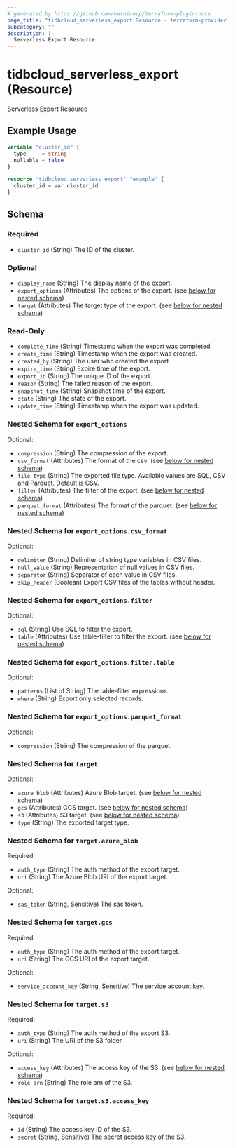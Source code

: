 ```yaml
---
# generated by https://github.com/hashicorp/terraform-plugin-docs
page_title: "tidbcloud_serverless_export Resource - terraform-provider-tidbcloud"
subcategory: ""
description: |-
  Serverless Export Resource
---
```


# tidbcloud_serverless_export (Resource)

Serverless Export Resource

## Example Usage

```terraform
variable "cluster_id" {
  type     = string
  nullable = false
}

resource "tidbcloud_serverless_export" "example" {
  cluster_id = var.cluster_id
}
```

<!-- schema generated by tfplugindocs -->
## Schema

### Required

- `cluster_id` (String) The ID of the cluster.

### Optional

- `display_name` (String) The display name of the export.
- `export_options` (Attributes) The options of the export. (see [below for nested schema](#nestedatt--export_options))
- `target` (Attributes) The target type of the export. (see [below for nested schema](#nestedatt--target))

### Read-Only

- `complete_time` (String) Timestamp when the export was completed.
- `create_time` (String) Timestamp when the export was created.
- `created_by` (String) The user who created the export.
- `expire_time` (String) Expire time of the export.
- `export_id` (String) The unique ID of the export.
- `reason` (String) The failed reason of the export.
- `snapshot_time` (String) Snapshot time of the export.
- `state` (String) The state of the export.
- `update_time` (String) Timestamp when the export was updated.

<a id="nestedatt--export_options"></a>
### Nested Schema for `export_options`

Optional:

- `compression` (String) The compression of the export.
- `csv_format` (Attributes) The format of the csv. (see [below for nested schema](#nestedatt--export_options--csv_format))
- `file_type` (String) The exported file type. Available values are SQL, CSV and Parquet. Default is CSV.
- `filter` (Attributes) The filter of the export. (see [below for nested schema](#nestedatt--export_options--filter))
- `parquet_format` (Attributes) The format of the parquet. (see [below for nested schema](#nestedatt--export_options--parquet_format))

<a id="nestedatt--export_options--csv_format"></a>
### Nested Schema for `export_options.csv_format`

Optional:

- `delimiter` (String) Delimiter of string type variables in CSV files.
- `null_value` (String) Representation of null values in CSV files.
- `separator` (String) Separator of each value in CSV files.
- `skip_header` (Boolean) Export CSV files of the tables without header.


<a id="nestedatt--export_options--filter"></a>
### Nested Schema for `export_options.filter`

Optional:

- `sql` (String) Use SQL to filter the export.
- `table` (Attributes) Use table-filter to filter the export. (see [below for nested schema](#nestedatt--export_options--filter--table))

<a id="nestedatt--export_options--filter--table"></a>
### Nested Schema for `export_options.filter.table`

Optional:

- `patterns` (List of String) The table-filter expressions.
- `where` (String) Export only selected records.



<a id="nestedatt--export_options--parquet_format"></a>
### Nested Schema for `export_options.parquet_format`

Optional:

- `compression` (String) The compression of the parquet.



<a id="nestedatt--target"></a>
### Nested Schema for `target`

Optional:

- `azure_blob` (Attributes) Azure Blob target. (see [below for nested schema](#nestedatt--target--azure_blob))
- `gcs` (Attributes) GCS target. (see [below for nested schema](#nestedatt--target--gcs))
- `s3` (Attributes) S3 target. (see [below for nested schema](#nestedatt--target--s3))
- `type` (String) The exported target type.

<a id="nestedatt--target--azure_blob"></a>
### Nested Schema for `target.azure_blob`

Required:

- `auth_type` (String) The auth method of the export target.
- `uri` (String) The Azure Blob URI of the export target.

Optional:

- `sas_token` (String, Sensitive) The sas token.


<a id="nestedatt--target--gcs"></a>
### Nested Schema for `target.gcs`

Required:

- `auth_type` (String) The auth method of the export target.
- `uri` (String) The GCS URI of the export target.

Optional:

- `service_account_key` (String, Sensitive) The service account key.


<a id="nestedatt--target--s3"></a>
### Nested Schema for `target.s3`

Required:

- `auth_type` (String) The auth method of the export S3.
- `uri` (String) The URI of the S3 folder.

Optional:

- `access_key` (Attributes) The access key of the S3. (see [below for nested schema](#nestedatt--target--s3--access_key))
- `role_arn` (String) The role arn of the S3.

<a id="nestedatt--target--s3--access_key"></a>
### Nested Schema for `target.s3.access_key`

Required:

- `id` (String) The access key ID of the S3.
- `secret` (String, Sensitive) The secret access key of the S3.

